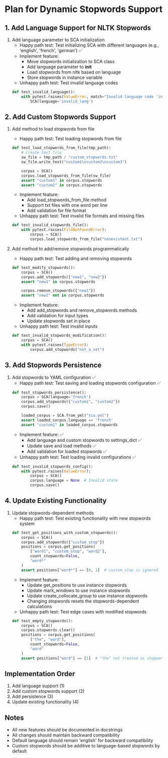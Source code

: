 # Plan for Dynamic Stopwords Support

## 1. Add Language Support for NLTK Stopwords
1. Add language parameter to SCA initialization
    - Happy path test: Test initializing SCA with different languages (e.g., 'english', 'french', 'german') ✅
    - Implement feature:
        - Move stopwords initialization to SCA class
        - Add language parameter to __init__
        - Load stopwords from nltk based on language
        - Store stopwords in instance variable
    - Unhappy path test: Test invalid language codes
    ```python
    def test_invalid_language():
        with pytest.raises(ValueError, match="Invalid language code 'invalid_lang'"):
            SCA(language='invalid_lang')
    ```

## 2. Add Custom Stopwords Support
1. Add method to load stopwords from file
    - Happy path test: Test loading stopwords from file
    ```python
    def test_load_stopwords_from_file(tmp_path):
        # Create test file
        sw_file = tmp_path / "custom_stopwords.txt"
        sw_file.write_text("custom1\ncustom2\ncustom3")

        corpus = SCA()
        corpus.load_stopwords_from_file(sw_file)
        assert "custom1" in corpus.stopwords
        assert "custom2" in corpus.stopwords
    ```
    - Implement feature:
        - Add load_stopwords_from_file method
        - Support txt files with one word per line
        - Add validation for file format
    - Unhappy path test: Test invalid file formats and missing files
    ```python
    def test_invalid_stopwords_file():
        with pytest.raises(FileNotFoundError):
            corpus = SCA()
            corpus.load_stopwords_from_file("nonexistent.txt")
    ```

2. Add method to add/remove stopwords programmatically
    - Happy path test: Test adding and removing stopwords
    ```python
    def test_modify_stopwords():
        corpus = SCA()
        corpus.add_stopwords({"new1", "new2"})
        assert "new1" in corpus.stopwords

        corpus.remove_stopwords({"new1"})
        assert "new1" not in corpus.stopwords
    ```
    - Implement feature:
        - Add add_stopwords and remove_stopwords methods
        - Add validation for input types
        - Update stopwords set in place
    - Unhappy path test: Test invalid inputs
    ```python
    def test_invalid_stopwords_modification():
        corpus = SCA()
        with pytest.raises(TypeError):
            corpus.add_stopwords("not_a_set")
    ```

## 3. Add Stopwords Persistence
1. Add stopwords to YAML configuration ✅
    - Happy path test: Test saving and loading stopwords configuration ✅
    ```python
    def test_stopwords_persistence():
        corpus = SCA(language='french')
        corpus.add_stopwords({"custom1", "custom2"})
        corpus.save()

        loaded_corpus = SCA.from_yml("sca.yml")
        assert loaded_corpus.language == 'french'
        assert "custom1" in loaded_corpus.stopwords
    ```
    - Implement feature: ✅
        - Add language and custom stopwords to settings_dict ✅
        - Update save and load methods ✅
        - Add validation for loaded stopwords ✅
    - Unhappy path test: Test loading invalid configurations ✅
    ```python
    def test_invalid_stopwords_config():
        with pytest.raises(ValueError):
            corpus = SCA()
            corpus.language = None  # Invalid state
            corpus.save()
    ```

## 4. Update Existing Functionality
1. Update stopwords-dependent methods
    - Happy path test: Test existing functionality with new stopwords system
    ```python
    def test_get_positions_with_custom_stopwords():
        corpus = SCA()
        corpus.add_stopwords({"custom_stop"})
        positions = corpus.get_positions(
            ["word1", "custom_stop", "word2"],
            count_stopwords=False,
            "word*"
        )
        assert positions["word*"] == [0, 1]  # custom_stop is ignored
    ```
    - Implement feature:
        - Update get_positions to use instance stopwords
        - Update mark_windows to use instance stopwords
        - Update create_collocate_group to use instance stopwords
        - Changing stopwords resets the stopwords-dependent calculations
    - Unhappy path test: Test edge cases with modified stopwords
    ```python
    def test_empty_stopwords():
        corpus = SCA()
        corpus.stopwords.clear()
        positions = corpus.get_positions(
            ["the", "word"],
            count_stopwords=False,
            "word"
        )
        assert positions["word"] == [1]  # "the" not treated as stopword
    ```

## Implementation Order
1. Add language support (1)
2. Add custom stopwords support (2)
3. Add persistence (3)
4. Update existing functionality (4)

## Notes
- All new features should be documented in docstrings
- All changes should maintain backward compatibility
- Default language should remain 'english' for backward compatibility
- Custom stopwords should be additive to language-based stopwords by default
